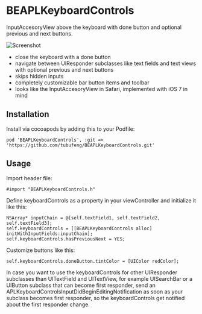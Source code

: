 BEAPLKeyboardControls
=========
InputAccesoryView above the keyboard with done button and optional previous and next buttons.

![Screenshot](screenshot.png "Keyboard Controls")

* close the keyboard with a done button
* navigate between UIResponder subclasses like text fields and text views with optional previous and next buttons
* skips hidden inputs
* completely customizable bar button items and toolbar
* looks like the InputAccesoryView in Safari, implemented with iOS 7 in mind

## Installation
Install via cocoapods by adding this to your Podfile:

	pod 'BEAPLKeyboardControls', :git => 'https://github.com/tubufeng/BEAPLKeyboardControls.git'

## Usage
Import header file:

	#import "BEAPLKeyboardControls.h"
	
Define keyboardControls as a property in your viewController and initialize it like this:
	
	NSArray* inputChain = @[self.textField1, self.textField2, self.textField3];
	self.keyboardControls = [[BEAPLKeyboardControls alloc] initWithInputFields:inputChain];
	self.keyboardControls.hasPreviousNext = YES;

Customize buttons like this:

	self.keyboardControls.doneButton.tintColor = [UIColor redColor];
	
In case you want to use the keyboardControls for other UIResponder subclasses than UITextField and UITextView, for example UISearchBar or a UIButton subclass that can become first responder, send an APLKeyboardControlsInputDidBeginEditingNotification as soon as your subclass becomes first responder, so the keyboardControls get notified about the first responder change.
